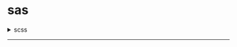 # sas

<details>
<summary>scss</summary>

### Super Powers

- operators
- variables
- nesting
- mixin
- parameters
- partials

### Operators

- Addition : +

```scss
// Addition
div {
	font-size: 16px + 16px;
}
```

```css
div {
	font-size: 32px;
}
```

### Variables

```scss
$bg-color: green;
div {
	background-color: $bg-color;
}
```

```css
div {
	background-color: green;
}
```

### nesting

```scss
$bg-color: green;

div {
	font-size: 16px + 16px;
	background-color: $bg-color;

	h1 {
		color: orange;
	}

	h1:hover {
		background-color: aquamarine;
	}

	p {
		color: orangered;
	}
}
```

```css
div {
	font-size: 32px;
	background-color: green;
}
div h1 {
	color: orange;
}
div h1:hover {
	background-color: aquamarine;
}
div p {
	color: orangered;
}
```

```scss
// Write nested hover
p {
	color: orangered;
	&:hover {
		background-color: aquamarine;
	}
}
```

### mixin

```scss
@mixin flexProps {
	display: flex;
	justify-content: center;
	align-items: center;
}

div {
	font-size: 16px + 16px;
	background-color: $bg-color;
	@include flexProps;
}
```

```css
div {
	font-size: 32px;
	background-color: green;
	display: flex;
	flex-direction: column;
	justify-content: center;
	align-items: center;
}
```

### mixin with parameter

```scss
@mixin commonProps($par1) {
	letter-spacing: $par1;
}

p {
	color: orangered;
	@include commonProps(8px);
}
```

</details>

---
